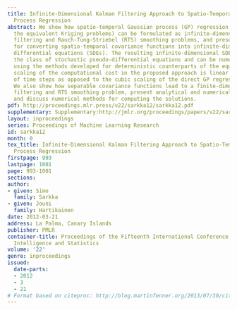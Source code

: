 ```yaml
---
title: Infinite-Dimensional Kalman Filtering Approach to Spatio-Temporal Gaussian
  Process Regression
abstract: We show how spatio-temporal Gaussian process (GP) regression problems (or
  the equivalent Kriging problems) can be formulated as infinite-dimensional Kalman
  filtering and Rauch-Tung-Striebel (RTS) smoothing problems, and present a procedure
  for converting spatio-temporal covariance functions into infinite-dimensional stochastic
  differential equations (SDEs). The resulting infinite-dimensional SDEs belong to
  the class of stochastic pseudo-differential equations and can be numerically treated
  using the methods developed for deterministic counterparts of the equations. The
  scaling of the computational cost in the proposed approach is linear in the number
  of time steps as opposed to the cubic scaling of the direct GP regression solution.
  We also show how separable covariance functions lead to a finite-dimensional Kalman
  filtering and RTS smoothing problem, present analytical and numerical examples,
  and discuss numerical methods for computing the solutions.
pdf: http://proceedings.mlr.press/v22/sarkka12/sarkka12.pdf
supplementary: Supplementary:http://jmlr.org/proceedings/papers/v22/sarkka12/sarkka12Supple.pdf
layout: inproceedings
series: Proceedings of Machine Learning Research
id: sarkka12
month: 0
tex_title: Infinite-Dimensional Kalman Filtering Approach to Spatio-Temporal Gaussian
  Process Regression
firstpage: 993
lastpage: 1001
page: 993-1001
sections: 
author:
- given: Simo
  family: Sarkka
- given: Jouni
  family: Hartikainen
date: 2012-03-21
address: La Palma, Canary Islands
publisher: PMLR
container-title: Proceedings of the Fifteenth International Conference on Artificial
  Intelligence and Statistics
volume: '22'
genre: inproceedings
issued:
  date-parts:
  - 2012
  - 3
  - 21
# Format based on citeproc: http://blog.martinfenner.org/2013/07/30/citeproc-yaml-for-bibliographies/
---
```

